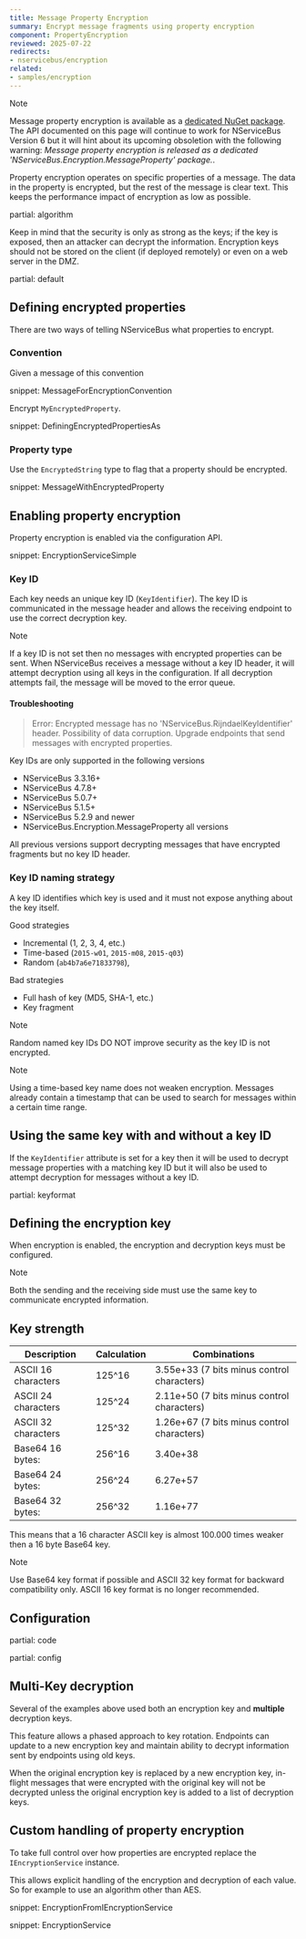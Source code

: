```yaml
---
title: Message Property Encryption
summary: Encrypt message fragments using property encryption
component: PropertyEncryption
reviewed: 2025-07-22
redirects:
- nservicebus/encryption
related:
- samples/encryption
---
```


> [!NOTE]
> Message property encryption is available as a [dedicated NuGet package](/nservicebus/security/property-encryption.md). The API documented on this page will continue to work for NServiceBus Version 6 but it will hint about its upcoming obsoletion with the following warning: *Message property encryption is released as a dedicated 'NServiceBus.Encryption.MessageProperty' package.*.

Property encryption operates on specific properties of a message. The data in the property is encrypted, but the rest of the message is clear text. This keeps the performance impact of encryption as low as possible.

partial: algorithm

Keep in mind that the security is only as strong as the keys; if the key is exposed, then an attacker can decrypt the information. Encryption keys should not be stored on the client (if deployed remotely) or even on a web server in the DMZ.

partial: default

## Defining encrypted properties

There are two ways of telling NServiceBus what properties to encrypt.

### Convention

Given a message of this convention

snippet: MessageForEncryptionConvention

Encrypt `MyEncryptedProperty`.

snippet: DefiningEncryptedPropertiesAs

### Property type

Use the `EncryptedString` type to flag that a property should be encrypted.

snippet: MessageWithEncryptedProperty

## Enabling property encryption

Property encryption is enabled via the configuration API.

snippet: EncryptionServiceSimple

### Key ID

Each key needs an unique key ID (`KeyIdentifier`). The key ID is communicated in the message header and allows the receiving endpoint to use the correct decryption key.

> [!NOTE]
> If a key ID is not set then no messages with encrypted properties can be sent. When NServiceBus receives a message without a key ID header, it will attempt decryption using all keys in the configuration. If all decryption attempts fail, the message will be moved to the error queue.

#### Troubleshooting

> Error: Encrypted message has no 'NServiceBus.RijndaelKeyIdentifier' header. Possibility of data corruption. Upgrade endpoints that send messages with encrypted properties.

Key IDs are only supported in the following versions

* NServiceBus 3.3.16+
* NServiceBus 4.7.8+
* NServiceBus 5.0.7+
* NServiceBus 5.1.5+
* NServiceBus 5.2.9 and newer
* NServiceBus.Encryption.MessageProperty all versions

All previous versions support decrypting messages that have encrypted fragments but no key ID header.

### Key ID naming strategy

A key ID identifies which key is used and it must not expose anything about the key itself.

Good strategies

* Incremental (1, 2, 3, 4, etc.)
* Time-based (`2015-w01`, `2015-m08`, `2015-q03`)
* Random (`ab4b7a6e71833798`),

Bad strategies

* Full hash of key (MD5, SHA-1, etc.)
* Key fragment

> [!NOTE]
> Random named key IDs DO NOT improve security as the key ID is not encrypted.

> [!NOTE]
> Using a time-based key name does not weaken encryption. Messages already contain a timestamp that can be used to search for messages within a certain time range.

## Using the same key with and without a key ID

If the `KeyIdentifier` attribute is set for a key then it will be used to decrypt message properties with a matching key ID but it will also be used to attempt decryption for messages without a key ID.

partial: keyformat

## Defining the encryption key

When encryption is enabled, the encryption and decryption keys must be configured.

> [!NOTE]
> Both the sending and the receiving side must use the same key to communicate encrypted information.

## Key strength

Description        | Calculation| Combinations
-------------------|------------|-------
ASCII 16 characters| 125^16     |  3.55e+33 (7 bits minus control characters)
ASCII 24 characters| 125^24     |  2.11e+50 (7 bits minus control characters)
ASCII 32 characters| 125^32     |  1.26e+67 (7 bits minus control characters)
Base64 16 bytes:   | 256^16     |  3.40e+38
Base64 24 bytes:   | 256^24     |  6.27e+57
Base64 32 bytes:   | 256^32     |  1.16e+77

This means that a 16 character ASCII key is almost 100.000 times weaker then a 16 byte Base64 key.

> [!NOTE]
> Use Base64 key format if possible and ASCII 32 key format for backward compatibility only. ASCII 16 key format is no longer recommended.

## Configuration

partial: code

partial: config

## Multi-Key decryption

Several of the examples above used both an encryption key and **multiple** decryption keys.

This feature allows a phased approach to key rotation. Endpoints can update to a new encryption key and maintain ability to decrypt information sent by endpoints using old keys.

When the original encryption key is replaced by a new encryption key, in-flight messages that were encrypted with the original key will not be decrypted unless the original encryption key is added to a list of decryption keys.

## Custom handling of property encryption

To take full control over how properties are encrypted replace the `IEncryptionService` instance.

This allows explicit handling of the encryption and decryption of each value. So for example to use an algorithm other than AES.

snippet: EncryptionFromIEncryptionService

snippet: EncryptionService
